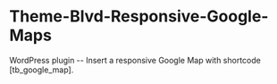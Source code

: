 Theme-Blvd-Responsive-Google-Maps
=================================

WordPress plugin -- Insert a responsive Google Map with shortcode [tb_google_map].